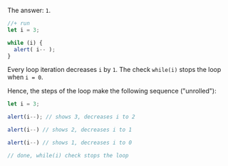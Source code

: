 The answer: `1`.

```js
//+ run
let i = 3;

while (i) {
  alert( i-- );
}
```

Every loop iteration decreases `i` by `1`. The check `while(i)` stops the loop when `i = 0`. 

Hence, the steps of the loop make the following sequence ("unrolled"):

```js
let i = 3;

alert(i--); // shows 3, decreases i to 2

alert(i--) // shows 2, decreases i to 1

alert(i--) // shows 1, decreases i to 0

// done, while(i) check stops the loop
```

